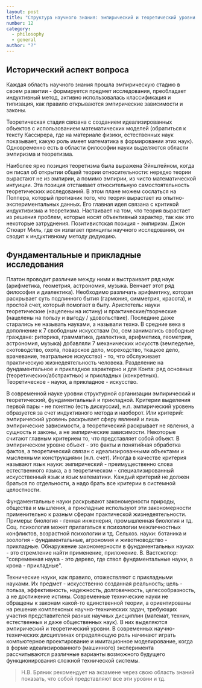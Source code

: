```yaml
---
layout: post
title: "Структура научного знания: эмпирический и теоретический уровни научного знания и их взаимосвязь; фундаментальные и прикладные исследования и их взаимосвязь"
number: 12
category:
  - philosophy
  - general
author: "?"
---
```


## Исторический аспект вопроса
Каждая область научного знания прошла эмпирическую стадию в своем развитии - формируется предмет исследования, преобладает индуктивный метод, активно использовалась классификация и типизация, как правило открываются эмпирические зависимости и законы.

Теоретическая стадия связана с созданием идеализированных объектов с использованием математических моделей (обратиться к тексту Кассирера, где на материале физики, естественных наук показывает, какую роль имеет математика в формировании этих наук). Одновременно есть в области философии науки выделяются области эмпиризма и теоретизма.

Наиболее ярко позиция теоретизма была выражена Эйнштейном, когда он писал об открытии общей теории относительности: нередко теории вырастают не из эмпирии, а помимо эмпирии, из чисто математической интуиции. Эта позиция отстаивает относительную самостоятельность теоретических исследований. В этом плане можем сослаться на Поппера, который противник того, что теория вырастает из опытно-экспериментальных данных. Его главная идея связана с критикой индуктивизма и теоретизма. Настаивает на том, что теория вырастает из решения проблем, которые носят объективный характер, так как это некоторые затруднения. Позитивистская позиция - эмпиризм. Джон Стюарт Миль, где он излагает принципы научного исследования, он сводит к индуктивному методу дедукцию.

## Фундаментальные и прикладные исследования
Платон проводит различие между ними и выстраивает ряд наук (арифметика, геометрия, астрономия, музыка. Венчает этот ряд философия и диалектика). Необходимо различать арифметику, которая раскрывает суть подлинного бытия (гармония, симметрия, красота), и простой счет, который помогает в быту. Аристотель: науки теоретические (нацелены на истину) и практические/творческие (нацелены на пользу и выгоду / удовольствие). Последние даже старались не называть науками, а называли технэ. В средние века в дополнение к 7 свободным искусствам (то, сем занимались свободные граждане: риторика, грамматика, диалектика, арифметика, геометрия, астрономия, музыка) добавляли 7 механических искусств (земледелие, скотоводство, охота, поварское дело, мореходство, ткацкое дело, врачевание, театральное искусство) - то, что обслуживает практическую жизнедеятельность человека. Разделение на фундаментальное и прикладное характерно и для Конта: ряд основных (теоретических/абстрактных) и прикладных (конкретных). Теоретическое - науки, а прикладное - искусство. 

В современной науке уровни структурной организации эмпирический и теоретический, фундаментальный и прикладной. Критерии выделения первой пары - не понятно (есть дискуссии), н.п. эмпирический уровень образуется за счет индуктивного метода и наоборот. Или критерий: эмпирический уровень раскрывает сферу явлений и лишь эмпирические зависимости, а теоретический раскрывает не явления, а сущность и законы, а не эмпирические зависимости. Некоторые считают главным критерием то, что представляет собой объект. В эмпирическом уровне объект - это факты и понятийная обработка фактов, а теоретический связан с идеализированными объектами и мысленными конструкциями (н.п. счет). Иногда в качестве критерия называют язык науки: эмпирический - преимущественно слова естественного языка, а в теоретическом - специализированный искусственный язык и язык математики. Каждый критерий не должен браться по отдельности, а надо брать все критерии в системной целостности.

Фундаментальные науки раскрывают закономерности природы, общества и мышления, а прикладные используют эти закономерности применительно к разным сферам практической жизнедеятельности. Примеры: биология - генная инженерия, промышленная биология и тд. Соц. психология может прилагаться к психологии межличностных конфликтов, возрастной психологии и тд. Сельхоз. науки: ботаника и зоология - фундаментальные, агрономия и животноводство - прикладные. Обнаружение закономерности в фундаментальных науках - это стремление найти применение, приложение. В. Вастскопор: "современная наука - это дерево, где ствол фундаментальные науки, а крона - прикладные".

Технические науки, как правило, отожествляют с прикладными науками. Их предмет - искусственно созданная реальность; цель - польза, эффективность, надежность, долговечность, целесообразность, а не достижение истины. Современные технические науки не обращены к законам какой-то единственной теории, а ориентированы на решение комплексных научно-технических задач, требующих участия представителей разных научных дисциплин (математ, технич, естественных и даже общественных наук). В них выделяются эмпирический и теоретический уровни. В современных научно-технических дисциплинах определяющую роль начинают играть компьютерное проектирование и имитационное моделирование, когда в форме идеализированного (машинного) эксперимента рассчитываются различные варианты возможного будущего функционирования сложной технической системы.

> Н.В. Бряник рекомендует на экзамене через свою область знаний показать, что собой представляют все эти уровни и тд.
